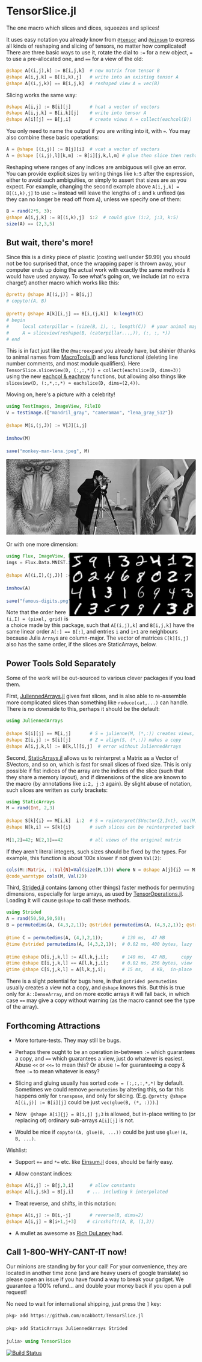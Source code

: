 # TensorSlice.jl

The one macro which slices and dices, squeezes and splices!

It uses easy notation you already know from [`@tensor`](https://github.com/Jutho/TensorOperations.jl)
and [`@einsum`](https://github.com/ahwillia/Einsum.jl) to express all kinds of reshaping and slicing of tensors, no matter how complicated!
There are three basic ways to use it, rotate the dial to `:=` for a new object, `=` to use a pre-allocated one, and `==` for a view of the old:

```julia
@shape A[(i,j),k] := B[i,j,k]  # new matrix from tensor B
@shape A[i,j,k] = B[(i,k),j]   # write into an existing tensor A
@shape A[(i,j,k)] == B[i,j,k]  # reshaped view A = vec(B)
```

Slicing works the same way:

```julia
@shape A[i,j] := B[i][j]       # hcat a vector of vectors
@shape A[i,j,k] = B[i,k][j]    # write into tensor A
@shape A[i][j] == B[j,i]       # create views A = collect(eachcol(B))
```

You only need to name the output if you are writing into it, with `=`. You may also combine these basic operations:

```julia
A = @shape [(i,j)] := B[j][i]  # vcat a vector of vectors
A = @shape [(i,j),l][k,m] := B[i][j,k,l,m] # glue then slice then reshape
```

Reshaping where ranges of any indices are ambiguous will give an error.
You can provide explicit sizes by writing things like `k:5` after the expression, either to avoid such ambiguities,
or simply to assert that sizes are as you expect.
For example, changing the second example above `A[i,j,k] = B[(i,k),j]` to use `:=` instead
will leave the lengths of `i` and `k` unfixed (as they can no longer be read off from `A`),
unless we specify one of them:

```julia
B = rand(2*5, 3);
@shape A[i,j,k] := B[(i,k),j]  i:2  # could give (i:2, j:3, k:5)
size(A) == (2,3,5)
```


## But wait, there's more!
<!--## `@pretty` -->

Since this is a dinky piece of plastic (costing well under $9.99) you should not be too surprised that,
once the wrapping paper is thrown away, your computer ends up doing the actual work with exactly the same methods it would have used anyway.
To see what's going on, we include (at no extra charge!) another macro which works like this:

```julia
@pretty @shape A[(i,j)] = B[i,j]
# copyto!(A, B)

@pretty @shape A[k][i,j] == B[i,(j,k)]  k:length(C)
# begin
#     local caterpillar = (size(B, 1), :, length(C))  # your animal may vary
#     A = sliceview(reshape(B, (caterpillar...,)), (:, :, *))
# end
```

This is in fact just like the `@macroexpand` you already have, but shinier
(thanks to animal names from [MacroTools.jl](https://github.com/MikeInnes/MacroTools.jl))
and less functional (deleting line number comments, and most module qualifiers).
Here `TensorSlice.sliceview(D, (:,:,*)) = collect(eachslice(D, dims=3))`
using the new  [eachcol & eachrow](https://github.com/JuliaLang/julia/blob/master/HISTORY.md#new-library-functions) functions,
but allowing also things like `sliceview(D, (:,*,:,*) ≈ eachslice(D, dims=(2,4))`.

Moving on, here's a picture with a celebrity!

```julia
using TestImages, ImageView, FileIO
V = testimage.(["mandril_gray", "cameraman", "lena_gray_512"])

@shape M[i,(j,J)] := V[J][i,j]

imshow(M)

save("monkey-man-lena.jpeg", M)
```

<p align="center">
<img src="monkey-man-lena.jpeg?raw=true" width="600" height="200" alt="Lena, Человек с кино-аппаратом, Mandrillus sphinx" padding="5">
</p>

Or with one more dimension:

<img src="famous-digits.png?raw=true" width="336" height="168" align="right" alt="MNIST" padding="20">

<!--
# @shape mid[IJ,i,j] := imgs[IJ][i,j] # history!!
# @shape A[(i,I),(j,J)] := mid[(I,J),i,j] J:8
-->

```julia
using Flux, ImageView, FileIO, JuliennedArrays
imgs = Flux.Data.MNIST.images()[1:32] # vector of matrices

@shape A[(i,I),(j,J)] := imgs[(I,J)][i,j] J:8 # eight columns

imshow(A)

save("famous-digits.png", A)
```

Note that the order here `(i,I) = (pixel, grid)` is a choice made by this package,
such that `A[(i,j),k]` and `B[i,j,k]` have the same linear order `A[:] == B[:]`,
and entries `i` and `i+1` are neighbours because Julia `Array`s are column-major.
The vector of matrices `C[k][i,j]` also has the same order, if the slices are StaticArrays, below.

## Power Tools Sold Separately
<!-- ## ¬ Base -->

Some of the work will be out-sourced to various clever packages if you load them.

First, [JuliennedArrays.jl](https://github.com/bramtayl/JuliennedArrays.jl) gives fast slices,
and is also able to re-assemble more complicated slices than something like `reduce(cat,...)` can handle.
There is no downside to this, perhaps it should be the default:

```julia
using JuliennedArrays

@shape S[i][j] == M[i,j]       # S = julienne(M, (*,:)) creates views, S[i] == M[i,:]
@shape Z[i,j] := S[i][j]       # Z = align(S, (*,:)) makes a copy
@shape A[i,j,k,l] := B[k,l][i,j]  # error without JuliennedArrays
```

Second, [StaticArrays.jl](https://github.com/JuliaArrays/StaticArrays.jl) allows us to reinterpret a Matrix as a Vector of SVectors,
and so on, which is fast for small slices of fixed size.
This is only possible if fist indices of the array are the indices of the slice (such that they share a memory layout),
and if dimensions of the slice are known to the macro (by annotations like `i:2, j:3` again).
By slight abuse of notation, such slices are written as curly brackets:

```julia
using StaticArrays
M = rand(Int, 2,3)

@shape S[k]{i} == M[i,k]  i:2  # S = reinterpret(SVector{2,Int}, vec(M)) needs the 2
@shape N[k,i] == S[k]{i}       # such slices can be reinterpreted back again

M[1,2]=42; N[2,1]==42          # all views of the original matrix
```

If they aren't literal integers, such sizes should be fixed by the types.
For example, this function is about 100x slower if not given `Val(2)`:

```julia
cols(M::Matrix, ::Val{N}=Val(size(M,1))) where N = @shape A[j]{i} == M[i,j] i:N
@code_warntype cols(M, Val(2))
```

<!--
The re-gluing doesn't really need to be told the dimensions, but giving them tells `@shape` to try.
Perhaps this should be more explicit... some options:
```julia
@shape N[k,i] == S[k][i]  &    # ! already means check sizes, things like *,-,+,j,s,_ parse fine
@shape N[k,i] == S[k]{i}       # cute to indicate slice size is a type?
@shape S[k]{i} == M[i,k]  i:2  # similarly for slicing
```
-->

Third, [Strided.jl](https://github.com/Jutho/Strided.jl) contains (among other things) faster methods for permuting dimensions,
especially for large arrays, as used by [TensorOperations.jl](https://github.com/Jutho/TensorOperations.jl).
Loading it will cause `@shape` to call these methods.

```julia
using Strided
A = rand(50,50,50,50);
B = permutedims(A, (4,3,2,1)); @strided permutedims(A, (4,3,2,1)); @strided permutedims!(B, A, (4,3,2,1)); # compile

@time C = permutedims(A, (4,3,2,1));       # 130 ms,  47 MB
@time @strided permutedims(A, (4,3,2,1));  # 0.02 ms, 400 bytes, lazy

@time @shape D[i,j,k,l] := A[l,k,j,i];     # 140 ms,  47 MB,     copy
@time @shape E[i,j,k,l] == A[l,k,j,i];     # 0.02 ms, 256 bytes, view
@time @shape C[i,j,k,l] = A[l,k,j,i];      # 15 ms,   4 KB,  in-place
```

There is a slight potential for bugs here, in that `@strided permutedims` usually creates a view not a copy, and `@shape` knows this.
But this is true only for `A::DenseArray`, and on more exotic arrays it will fall back, in which case `==` may give a copy without warning
(as the macro cannot see the type of the array).

<!--
Perhaps there should be notation here too.
Maybe `@shape B[i,j,k,l] := A[l,k,j,i] s` or `@shape B[i,j,k,l] := A[l,k,j,i] &` to opt in?
Maybe `@shape B[i,j,k,l] := A[l,k,j,i] _` to opt out, `_ == Base` sort-of?

For comparison, here are single- and multi-threaded nested loops from [Einsum](https://github.com/ahwillia/Einsum.jl) instead:
BUT these are junk, with `@btime` like 90ms... and above 20μs -> 80ns too...

```julia
@time @einsum B[i,j,k,l] = A[l,k,j,i];     # 1.5 seconds, 290 MB
@time @vielsum B[i,j,k,l] = A[l,k,j,i];    # 0.9 seconds, 231 MB
```
-->

## Forthcoming Attractions
<!-- ## Wishlist -->

* More torture-tests. They may still be bugs.

* Perhaps there ought to be an operation in-between `:=` which guarantees a copy, and `==` which guarantees a view,
  just do whatever is easiest. Abuse `<<` or `<<=` to mean this? Or abuse `!=` for guaranteeing a copy & free `:=` to mean whatever is easy?

* Slicing and gluing usually has sorted `code = (:,:,:,*,*)` by default. Sometimes we could remove `permutedims` by altering this,
  so far this happens only for `transpose`, and only for slicing.
  (E.g. `@pretty @shape A[(i,j)] := B[i][j]` could be just `vec(glue(B, (*, :)))`.)

* Now ` @shape A[i]{j} = B[i,j] j;3` is allowed, but in-place writing to (or replacing of) ordinary sub-arrays `A[i][j]` is not.

* Would be nice if `copyto!(A, glue(B, ...))` could be just use `glue!(A, B, ...)`.

Wishlist:

* Support `+=` and `*=` etc. like [Einsum.jl](https://github.com/ahwillia/Einsum.jl) does, should be fairly easy.

* Allow constant indices:
```julia
@shape A[i,j] := B[j,3,i]      # allow constants
@shape A[i,j,$k] = B[j,i]     # ... including k interpolated
```

* Treat reverse, and shifts, in this notation:
```julia
@shape A[i,j] := B[i,-j]       # reverse(B, dims=2)
@shape A[i,j] = B[i+1,j+3]    # circshift!(A, B, (1,3))
```
<!--<img src="as-seen-on-tv.png?raw=true" width="167" height="130" align="right" alt="As Seen On TV!" padding="20">-->

* A mullet as awesome as [Rich DuLaney](https://www.youtube.com/watch?v=Ohidv69WfNQ) had.


<!-- ## About -->
## Call 1-800-WHY-CANT-IT now!

Our minions are standing by for your call! For your convenience, they are located in another time zone
(and are heavy users of google translate) so please open an issue if you have found a way to break your gadget.
We guarantee a 100% refund... and double your money back if you open a pull request!

No need to wait for international shipping, just press the `]` key:

```julia
pkg> add https://github.com/mcabbott/TensorSlice.jl

pkg> add StaticArrays JuliennedArrays Strided

julia> using TensorSlice
```

[![Build Status](https://travis-ci.org/mcabbott/TensorSlice.jl.svg?branch=master)](https://travis-ci.org/mcabbott/TensorSlice.jl)


<!-- pandoc -s -o README.html  README.md -->

<!--

ANN: TensorSlice.jl

Tens-Or-Slice is a little gadget which aims to make all kinds of slicing, dicing, and squeezing look easy on TV.
For example, this is how you slice a 3-tensor into 3×3 SMatrix pieces
```
@shape B[k]{i,j} == A[i,j,k]  i:3, j:3
```
And this glues them together again, using `reduce(cat,...)` as if they were ordinary matrices,
and then reshapes & transposes to get an N×3 matrix:
```
@shape C[(j,k),i] := B[k][i,j]
```
This macro doesn't really do any of the work, it just calls standard Julia things,
and can be hooked up to StaticArrays, JuliennedArrays, and Strided.

And was largely a holiday project (once the puzzles in advent of code got too long)
to teach myself a little macrology, which suffered some mild scope creep.
But perhaps it will be useful to some people.

-->
